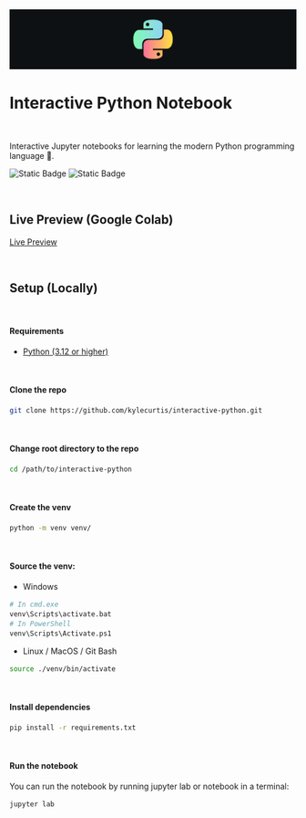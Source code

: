 <img src="https://github.com/kylecurtis/interactive-python/blob/main/images/python-bg.jpeg?raw=true">

# Interactive Python Notebook

<br>

Interactive Jupyter notebooks for learning the modern Python programming language 🐍. 


![Static Badge](https://img.shields.io/badge/Python_Version-3.12+-yellow) ![Static Badge](https://img.shields.io/badge/Work_In_Progress-WIP-orange)

<br>

## Live Preview (Google Colab)

[Live Preview](https://colab.research.google.com/github/kylecurtis/interactive-python/blob/main/notebook.ipynb)

<br>

## Setup (Locally)

<br>

#### Requirements

- [Python (3.12 or higher)](https://www.python.org/downloads/)

<br>

#### Clone the repo

```bash
git clone https://github.com/kylecurtis/interactive-python.git
```

<br>

#### Change root directory to the repo

```bash
cd /path/to/interactive-python
```

<br>

#### Create the venv

```bash
python -m venv venv/
```

<br>

#### Source the venv:

- Windows
 
```bash
# In cmd.exe
venv\Scripts\activate.bat
# In PowerShell
venv\Scripts\Activate.ps1
```

- Linux / MacOS / Git Bash 
```bash
source ./venv/bin/activate
```

<br>

#### Install dependencies

```bash
pip install -r requirements.txt
```

<br>

#### Run the notebook

You can run the notebook by running jupyter lab or notebook in a terminal:

```bash
jupyter lab
```
